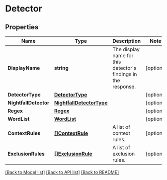# Detector

## Properties

Name | Type | Description | Notes
------------ | ------------- | ------------- | -------------
**DisplayName** | **string** | The display name for this detector&#39;s findings in the response. | [optional] 
**DetectorType** | [**DetectorType**](DetectorType.md) |  | [optional] 
**NightfallDetector** | [**NightfallDetectorType**](NightfallDetectorType.md) |  | [optional] 
**Regex** | [**Regex**](Regex.md) |  | [optional] 
**WordList** | [**WordList**](WordList.md) |  | [optional] 
**ContextRules** | [**[]ContextRule**](ContextRule.md) | A list of context rules. | [optional] 
**ExclusionRules** | [**[]ExclusionRule**](ExclusionRule.md) | A list of exclusion rules. | [optional] 

[[Back to Model list]](../README.md#documentation-for-models) [[Back to API list]](../README.md#documentation-for-api-endpoints) [[Back to README]](../README.md)


